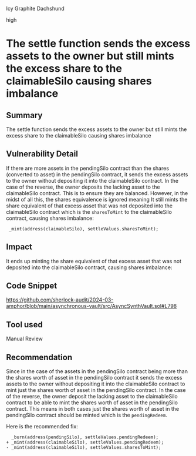 Icy Graphite Dachshund

high

# The settle function sends the excess assets to the owner but still mints the excess share to the claimableSilo causing shares imbalance

## Summary
The settle function sends the excess assets to the owner but still mints the excess share to the claimableSilo causing shares imbalance

## Vulnerability Detail
If there are more assets in the pendingSilo contract than the shares (converted to asset) in the pendingSilo contract, it sends the excess assets to the owner without depositing it into the claimableSilo contract. In the case of the reverse, the owner deposits the lacking asset to the claimableSilo contract. This is to ensure they are balanced. However, in the midst of all this, the shares equivalence is ignored meaning It still mints the share equivalent of that excess asset that was not deposited into the claimableSilo contract which is the `sharesToMint` to the claimableSilo contract, causing shares imbalance:
```solidity
 _mint(address(claimableSilo), settleValues.sharesToMint);
 ```

## Impact
It ends up minting the share equivalent of that excess asset that was not deposited into the claimableSilo contract, causing shares imbalance:

## Code Snippet
https://github.com/sherlock-audit/2024-03-amphor/blob/main/asynchronous-vault/src/AsyncSynthVault.sol#L798

## Tool used

Manual Review

## Recommendation
Since in the case of the assets in the pendingSilo contract being more than the shares worth of asset in the pendingSilo contract it sends the excess assets to the owner without depositing it into the claimableSilo contract to mint just the shares worth of asset in the pendingSilo contract. In the case of the reverse, the owner deposit the lacking asset to the claimableSilo contract to be able to mint the shares worth of asset in the pendingSilo contract. This means in both cases just the shares worth of asset in the pendingSilo contract should be minted which is the `pendingRedeem`.

Here is the recommended fix:
```solidity
  _burn(address(pendingSilo), settleValues.pendingRedeem);
+ _mint(address(claimableSilo), settleValues.pendingRedeem);
- _mint(address(claimableSilo), settleValues.sharesToMint);
```